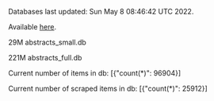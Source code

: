 Databases last updated: Sun May  8 08:46:42 UTC 2022. 

Available [here](https://github.com/cbeauhilton/ash-db/releases).


29M	abstracts_small.db

221M	abstracts_full.db

Current number of items in db:
[{"count(*)": 96904}]

Current number of scraped items in db:
[{"count(*)": 25912}]
